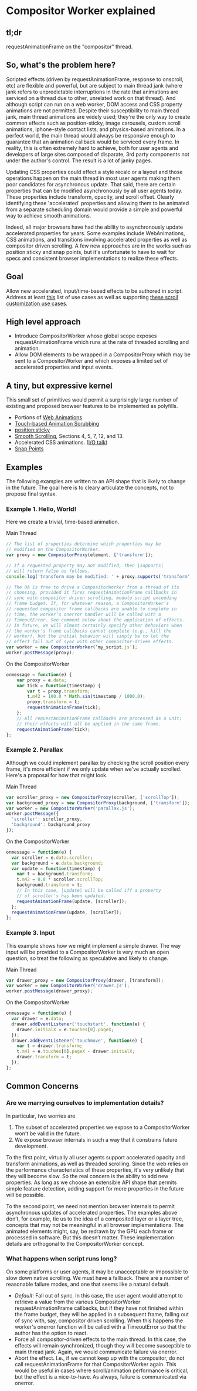 # Compositor Worker explained

## tl;dr

requestAnimationFrame on the "compositor" thread.

## So, what's the problem here?

Scripted effects (driven by requestAnimationFrame, response to onscroll, etc)
are flexible and powerful, but are subject to main thread jank (where jank
refers to unpredictable interruptions in the rate that animations are serviced
on a thread due to other, unrelated work on that thread). And although script
can run on a web worker, DOM access and CSS property animations are not
permitted. Despite their susceptibility to main thread jank, main thread
animations are widely used; they're the only way to create common effects such
as position-sticky, image carousels, custom scroll animations, iphone-style
contact lists, and physics-based animations. In a perfect world, the main thread
would always be responsive enough to guarantee that an animation callback would
be serviced every frame. In reality, this is often extremely hard to achieve,
both for user agents and developers of large sites composed of disparate, 3rd
party components not under the author's control. The result is a lot of janky
pages.

Updating CSS properties could effect a style recalc or a layout and those
operations happen on the main thread in most user agents making them poor
candidates for asynchronous update. That said, there are certain properties that
can be modified asynchronously by all user agents today. These properties include
transform, opacity, and scroll offset. Clearly identifying these 'accelerated'
properties and allowing them to be animated from a separate scheduling domain
would provide a simple and powerful way to achieve smooth animations.

Indeed, all major browsers have had the ability to asynchronously update
accelerated properties for years. Some examples include WebAnimations, CSS
animations, and transitions involving accelerated properties as well as
compositor driven scrolling. A few new approaches are in the works such as
position:sticky and snap points, but it's unfortunate to have to wait for specs
and consistent browser implementations to realize these effects.

## Goal

Allow new accelerated, input/time-based effects to be authored in script.
Address at least [this](https://github.com/w3c/css-houdini-drafts/blob/master/composited-scrolling-and-animation/UseCases.md) list of use cases as well as supporting [these scroll customization use cases](https://github.com/w3c/css-houdini-drafts/blob/master/scroll-customization-api/UseCases.md).

## High level approach

 - Introduce CompositorWorker whose global scope exposes requestAnimationFrame
   which runs at the rate of threaded scrolling and animation.
 - Allow DOM elements to be wrapped in a CompositorProxy which may be sent to a
   CompositorWorker and which exposes a limited set of accelerated properties
   and input events.

## A tiny, but expressive kernel

This small set of primitives would permit a surprisingly large number of
existing and proposed browser features to be implemented as polyfills.

 - Portions of [Web Animations](http://dev.w3.org/fxtf/web-animations/)
 - [Touch-based Animation Scrubbing](https://docs.google.com/document/d/1vRUo_g1il-evZs975eNzGPOuJS7H5UBxs-iZmXHux48/edit)
 - [position:sticky](http://updates.html5rocks.com/2012/08/Stick-your-landings-position-sticky-lands-in-WebKit)
 - [Smooth Scrolling](http://dev.w3.org/csswg/cssom-view/), Sections 4, 5, 7, 12, and 13.
 - Accelerated CSS animations. ([I/O talk](http://www.youtube.com/watch?v=hAzhayTnhEI))
 - [Snap Points](https://www.w3.org/TR/css-snappoints-1/)

## Examples

The following examples are written to an API shape that is likely to change in the future. The goal here is to cleary articulate the concepts, not to propose final syntax.

### Example 1. Hello, World!

Here we create a trivial, time-based animation.

Main Thread
```JavaScript
// The list of properties determine which properties may be
// modified on the CompositorWorker.
var proxy = new CompositorProxy(element, ['transform']);

// If a requested property may not modified, then |supports|
// will return false as follows.
console.log('transform may be modified: ' + proxy.supports('transform'));

// The UA is free to drive a CompositorWorker from a thread of its
// choosing, provided it fires requestAnimationFrame callbacks in
// sync with compositor driven scrolling, modulo script exceeding
// frame budget. If, for whatever reason, a CompositorWorker’s
// requested compositor frame callbacks are unable to complete in
// time, the worker’s onerror handler will be called with a
// TimeoutError. See comment below about the application of effects.
// In future, we will almost certainly specify other behaviors when
// the worker’s frame callbacks cannot complete (e.g., kill the
// worker), but the initial behavior will simply be to let the
// effect fall out of sync with other compositor-driven effects.
var worker = new CompositorWorker(‘my_script.js’);
worker.postMessage(proxy);
```
On the CompositorWorker
```JavaScript
onmessage = function(e) {
    var proxy = e.data;
    var tick = function(timestamp) {
        var t = proxy.transform;
        t.m42 = 100.0 * Math.sin(timestamp / 1000.0);
        proxy.transform = t;
        requestAnimationFrame(tick);
    };
    // All requestAnimationFrame callbacks are processed as a unit;
    // their effects will all be applied in the same frame.
    requestAnimationFrame(tick);
};
```
### Example 2. Parallax

Although we could implement parallax by checking the scroll position
every frame, it's more efficient if we only update when we've actually
scrolled. Here's a proposal for how that might look.

Main Thread
```JavaScript
var scroller_proxy = new CompositorProxy(scroller, ['scrollTop']);
var background_proxy = new CompositorProxy(background, ['transform']);
var worker = new CompositorWorker('parallax.js');
worker.postMessage({
  'scroller': scroller_proxy,
  'background': background_proxy
});
```

On the CompositorWorker
```JavaScript
onmessage = function(e) {
  var scroller = e.data.scroller;
  var background = e.data.background;
  var update = function(timestamp) {
    var t = background.transform;
    t.m42 = 0.8 * scroller.scrollTop;
    background.transform = t;
    // In this case, |update| will be called iff a property
    // of scroller's has been updated.
    requestAnimationFrame(update, [scroller]);
  };
  requestAnimationFrame(update, [scroller]);
};
```

### Example 3. Input

This example shows how we might implement a simple drawer. The way input will be provided to a CompositorWorker is very much an open question, so treat the following as speculative and likely to change.

Main Thread
```JavaScript
var drawer_proxy = new CompositorProxy(drawer, [transform]);
var worker = new CompositorWorker('drawer.js');
worker.postMessage(drawer_proxy);
```

On the CompositorWorker
```JavaScript
onmessage = function(e) {
  var drawer = e.data;
  drawer.addEventListener('touchstart', function(e) {
    drawer.initialX = e.touches[0].pageX;
  });
  drawer.addEventListener('touchmove', function(e) {
    var t = drawer.transform;
    t.m41 = e.touches[0].pageX - drawer.initialX;
    drawer.transform = t;
  });
};
```

## Common Concerns

### Are we marrying ourselves to implementation details?

In particular, two worries are
 1. The subset of accelerated properties we expose to a CompositorWorker won't be valid in the future.
 2. We expose browser internals in such a way that it constrains future development.
 
To the first point, virtually all user agents support accelerated opacity and transform animations, as well as threaded scrolling. Since the web relies on the performance characteristics of these properties, it's very unlikely that they will become slow. So the real concern is the ability to add new properties. As long as we choose an extensible API shape that permits simple feature detection, adding support for more properties in the future will be possible.

To the second point, we need not mention browser internals to permit asynchronous updates of accelerated properties. The examples above don’t, for example, tie us to the idea of a composited layer or a layer tree, concepts that may not be meaningful in all browser implementations. The animated elements might, say, be redrawn by the GPU each frame or processed in software. But this doesn’t matter. These implementation details are orthogonal to the CompositorWorker concept.

### What happens when script runs long?

On some platforms or user agents, it may be unacceptable or impossible to slow down native scrolling. We must have a fallback. There are a number of reasonable failure modes, and one that seems like a natural default.
 * _Default_: Fall out of sync. In this case, the user agent would attempt to retrieve a value from the various CompositorWorker requestAnimationFrame callbacks, but if they have not finished within the frame budget, they will be applied in a subsequent frame, falling out of sync with, say, compositor driven scrolling. When this happens the worker's onerror function will be called with a TimeoutError so that the author has the option to react.
 * Force all compositor-driven effects to the main thread. In this case, the effects will remain synchronized, though they will become susceptible to main thread jank. Again, we would communicate failure via onerror.
 * Abort the effect. I.e., if we cannot keep up with the compositor, do not call requestAnimationFrame for that CompositorWorker again. This would be useful in cases where scroll/animation performance is critical, but the effect is a nice-to-have. As always, failure is communicated via onerror.
